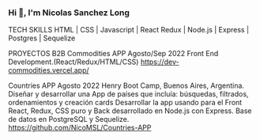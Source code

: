 ### Hi 👋, I'm Nicolas Sanchez Long


TECH SKILLS
HTML | CSS | Javascript | React Redux | Node.js | Express | Postgres | Sequelize


PROYECTOS
B2B Commodities APP
Agosto/Sep 2022
Front End Development.(React/Redux/HTML/CSS)
https://dev-commodities.vercel.app/

Countries APP Agosto 2022
Henry Boot Camp, Buenos Aires, Argentina. 
Diseñar y desarrollar una App de países que incluía: búsquedas, filtrados, ordenamientos y creación cards
Desarrollar la app usando para el Front React, Redux, CSS puro y Back desarrollado en Node.js con Express. Base de datos en PostgreSQL y Sequelize.
https://github.com/NicoMSL/Countries-APP



<!--
**NicoMSL/NicoMSL** is a ✨ _special_ ✨ repository because its `README.md` (this file) appears on your GitHub profile.

Here are some ideas to get you started:

- 🔭 I’m currently working on ...
- 🌱 I’m currently learning ...
- 👯 I’m looking to collaborate on ...
- 🤔 I’m looking for help with ...
- 💬 Ask me about ...
- 📫 How to reach me: ...
- 😄 Pronouns: ...
- ⚡ Fun fact: ...
-->
